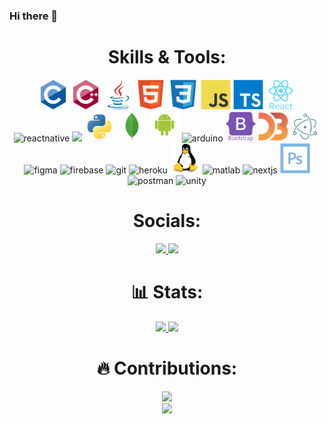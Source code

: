 ### Hi there 👋

<h1 align="center"> Skills & Tools: </h1>

<p align="center">
   <img src="https://raw.githubusercontent.com/devicons/devicon/master/icons/c/c-original.svg" alt="c" width="48" height="48"/> 

  <img src="https://raw.githubusercontent.com/devicons/devicon/master/icons/cplusplus/cplusplus-original.svg" alt="cplusplus" width="48" height="48"/> 

  <img src="https://raw.githubusercontent.com/devicons/devicon/master/icons/java/java-original.svg" alt="java" width="48" height="48"/> 

  <img src="https://raw.githubusercontent.com/devicons/devicon/master/icons/html5/html5-original.svg" alt="html5" width="48" height="48"/>

  <img src="https://raw.githubusercontent.com/devicons/devicon/master/icons/css3/css3-original.svg" alt="css3" width="48" height="48"/> 

  <img src="https://raw.githubusercontent.com/devicons/devicon/master/icons/javascript/javascript-original.svg" alt="javascript" width="48" height="48"/>

  <img src="https://raw.githubusercontent.com/devicons/devicon/master/icons/typescript/typescript-original.svg" alt="typescript" width="48" height="48"/>

  <img src="https://raw.githubusercontent.com/devicons/devicon/master/icons/react/react-original-wordmark.svg" alt="react" width="48" height="48"/> 

  <img src="https://reactnative.dev/img/header_logo.svg" alt="reactnative" width="48" height="48"/>

  <img src="https://img.icons8.com/color/48/000000/nodejs.png"/> 
  
  <img src="https://raw.githubusercontent.com/devicons/devicon/master/icons/python/python-original.svg" alt="python" width="48" height="48"/> 
 
  <img src="https://raw.githubusercontent.com/devicons/devicon/master/icons/mongodb/mongodb-original.svg" alt="mongodb" width="48" height="48"/> 
  

<img src="https://raw.githubusercontent.com/devicons/devicon/master/icons/android/android-original-wordmark.svg" alt="android" width="48" height="48"/> 

<img src="https://cdn.worldvectorlogo.com/logos/arduino-1.svg" alt="arduino" width="48" height="48"/> 

<img src="https://raw.githubusercontent.com/devicons/devicon/master/icons/bootstrap/bootstrap-plain-wordmark.svg" alt="bootstrap" width="48" height="48"/> 

<img src="https://raw.githubusercontent.com/devicons/devicon/master/icons/d3js/d3js-original.svg" alt="d3js" width="48" height="48"/> 

<img src="https://raw.githubusercontent.com/devicons/devicon/master/icons/electron/electron-original.svg" alt="electron" width="48" height="48"/> 

<img src="https://www.vectorlogo.zone/logos/figma/figma-icon.svg" alt="figma" width="48" height="48"/>

<img src="https://www.vectorlogo.zone/logos/firebase/firebase-icon.svg" alt="firebase" width="48" height="48"/> 

<img src="https://www.vectorlogo.zone/logos/git-scm/git-scm-icon.svg" alt="git" width="48" height="48"/> 

<img src="https://www.vectorlogo.zone/logos/heroku/heroku-icon.svg" alt="heroku" width="48" height="48"/>

<img src="https://raw.githubusercontent.com/devicons/devicon/master/icons/linux/linux-original.svg" alt="linux" width="48" height="48"/> 

<img src="https://upload.wikimedia.org/wikipedia/commons/2/21/Matlab_Logo.png" alt="matlab" width="48" height="48"/> 

<img src="https://cdn.worldvectorlogo.com/logos/nextjs-2.svg" alt="nextjs" width="48" height="48"/> 

<img src="https://raw.githubusercontent.com/devicons/devicon/master/icons/photoshop/photoshop-line.svg" alt="photoshop" width="48" height="48"/> 

<img src="https://www.vectorlogo.zone/logos/getpostman/getpostman-icon.svg" alt="postman" width="48" height="48"/> 

<img src="https://www.vectorlogo.zone/logos/unity3d/unity3d-icon.svg" alt="unity" width="48" height="48"/>
</p>

<h1 align="center"> Socials: </h1>
  <p align="center">
    <a href="https://www.linkedin.com/in/shreyansh-agrawal-2059011a5/">
      <img src="https://img.shields.io/badge/linkedin-0A66C2?&style=for-the-badge&logo=linkedin&logoColor=white">
    </a>
    <a href="https://www.instagram.com/shreyansh_agrawal07/">
      <img src="https://img.shields.io/badge/Instagram-E4405F?style=for-the-badge&logo=instagram&logoColor=white">
    </a>
    
  </p>
</h1>

<h1 align="center"> 📊 Stats: </h1>

<p align="center">
  <a href="https://github.com/anuraghazra/github-readme-stats">
    <img src="https://github-readme-stats.vercel.app/api?username=Shreyansh-Agrawal&show_icons=true&bg_color=0d1117&text_color=FFF&border_color=444" height="165">
  </a>
  <a href="https://github.com/anuraghazra/github-readme-stats">
    <img src="https://github-readme-stats.vercel.app/api/top-langs/?username=Shreyansh-Agrawal&layout=compact&bg_color=0d1117&text_color=FFF&border_color=444"  height="165">
  </a>
  <br>
</p>
<h1 align="center"> 🔥 Contributions: </h1>
<p align="center">
  <a href="https://git.io/streak-stats">
    <img src="http://github-readme-streak-stats.herokuapp.com?user=Shreyansh-Agrawal&theme=react&background=0d1117&border=666">
  </a>
  <br>
  <a href="https://github.com/Ashutosh00710/github-readme-activity-graph">
    <img src="https://activity-graph.herokuapp.com/graph?username=Shreyansh-Agrawal&theme=react-dark&hide_border=true">
  </a>
</p>

